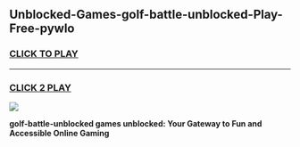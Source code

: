 
## Unblocked-Games-golf-battle-unblocked-Play-Free-pywlo
<h3>
<a href="https://premium76.site?title=golf-battle-unblocked&ref=22A">CLICK TO PLAY</a></h3>
<hr>

<h3>
<a href="https://premium76.site?title=golf-battle-unblocked&ref=22A">CLICK 2 PLAY</a>
  
</h3>

<a href="https://premium76.site?title=golf-battle-unblocked&ref=22A"><img src="https://clearcache.store/games.png"></a>


**golf-battle-unblocked games unblocked: Your Gateway to Fun and Accessible Online Gaming**
